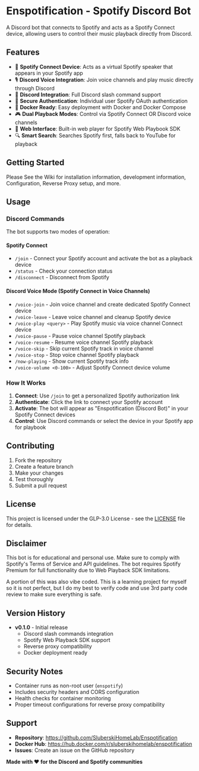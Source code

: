 # Enspotification - Spotify Discord Bot

A Discord bot that connects to Spotify and acts as a Spotify Connect device, allowing users to control their music playback directly from Discord.

## Features

- 🎵 **Spotify Connect Device**: Acts as a virtual Spotify speaker that appears in your Spotify app
- 🎙️ **Discord Voice Integration**: Join voice channels and play music directly through Discord
- 🤖 **Discord Integration**: Full Discord slash command support
- 🔐 **Secure Authentication**: Individual user Spotify OAuth authentication
- 🐳 **Docker Ready**: Easy deployment with Docker and Docker Compose
- 🎮 **Dual Playback Modes**: Control via Spotify Connect OR Discord voice channels
- 📱 **Web Interface**: Built-in web player for Spotify Web Playbook SDK
- 🔍 **Smart Search**: Searches Spotify first, falls back to YouTube for playback

## Getting Started

Please See the Wiki for installation information, development information, Configuration, Reverse Proxy setup, and more.

## Usage

### Discord Commands

The bot supports two modes of operation:

#### Spotify Connect
- `/join` - Connect your Spotify account and activate the bot as a playback device
- `/status` - Check your connection status  
- `/disconnect` - Disconnect from Spotify

#### Discord Voice Mode (Spotify Connect in Voice Channels)  
- `/voice-join` - Join voice channel and create dedicated Spotify Connect device
- `/voice-leave` - Leave voice channel and cleanup Spotify device
- `/voice-play <query>` - Play Spotify music via voice channel Connect device
- `/voice-pause` - Pause voice channel Spotify playback  
- `/voice-resume` - Resume voice channel Spotify playback  
- `/voice-skip` - Skip current Spotify track in voice channel
- `/voice-stop` - Stop voice channel Spotify playback  
- `/now-playing` - Show current Spotify track info
- `/voice-volume <0-100>` - Adjust Spotify Connect device volume

### How It Works

1. **Connect**: Use `/join` to get a personalized Spotify authorization link
2. **Authenticate**: Click the link to connect your Spotify account
3. **Activate**: The bot will appear as "Enspotification (Discord Bot)" in your Spotify Connect devices
4. **Control**: Use Discord commands or select the device in your Spotify app for playbook

## Contributing

1. Fork the repository
2. Create a feature branch
3. Make your changes
4. Test thoroughly
5. Submit a pull request

## License

This project is licensed under the GLP-3.0 License - see the [LICENSE](LICENSE) file for details.

## Disclaimer

This bot is for educational and personal use. Make sure to comply with Spotify's Terms of Service and API guidelines. The bot requires Spotify Premium for full functionality due to Web Playback SDK limitations.

A portion of this was also vibe coded.  This is a learning project for myself so it is not perfect, but I do my best to verify code and use 3rd party code review to make sure everything is safe.

## Version History

- **v0.1.0** - Initial release
  - Discord slash commands integration
  - Spotify Web Playback SDK support
  - Reverse proxy compatibility
  - Docker deployment ready

## Security Notes

- Container runs as non-root user (`enspotify`)
- Includes security headers and CORS configuration  
- Health checks for container monitoring
- Proper timeout configurations for reverse proxy compatibility

## Support

- **Repository**: https://github.com/SluberskiHomeLab/Enspotification
- **Docker Hub**: https://hub.docker.com/r/sluberskihomelab/enspotification
- **Issues**: Create an issue on the GitHub repository

**Made with ❤️ for the Discord and Spotify communities**
